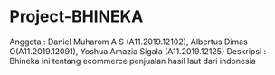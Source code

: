 # Project-BHINEKA
Anggota : Daniel Muharom A S (A11.2019.12102), Albertus Dimas O(A11.2019.12091), Yoshua Amazia Sigala (A11.2019.12125)
Deskripsi : Bhineka ini tentang ecommerce penjualan hasil laut dari indonesia